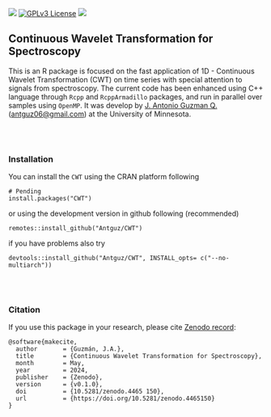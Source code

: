 [![](https://www.r-pkg.org/badges/version/CWT)](https://cran.r-project.org/package=CWT)
[![GPLv3 License](https://img.shields.io/badge/License-GPL%20v3-yellow.svg)](https://opensource.org/license)
[![](http://cranlogs.r-pkg.org/badges/grand-total/CWT)](https://cran.r-project.org/package=CWT)


##  Continuous Wavelet Transformation for Spectroscopy

This is an R package is focused on the fast application of 1D - Continuous Wavelet 
Transformation (CWT) on time series with special attention to signals from 
spectroscopy. The current code has been enhanced using C++ language through `Rcpp` 
and `RcppArmadillo` packages, and run in parallel over samples using `OpenMP`. 
It was develop by [J. Antonio Guzman Q.](https://www.jaguzmanq.com/) (<antguz06@gmail.com>) 
at the University of Minnesota.

<br />
<br />

### Installation

You can install the `CWT` using the CRAN platform following

```
# Pending
install.packages("CWT")
```

or using the development version in github following (recommended)

```
remotes::install_github("Antguz/CWT")
```

if you have problems also try 

```
devtools::install_github("Antguz/CWT", INSTALL_opts= c("--no-multiarch"))
```

<br />
<br />

### Citation

If you use this package in your research, please cite [Zenodo
record](https://doi.org/10.5281/zenodo.4465150):

```
@software{makecite,
  author       = {Guzmán, J.A.},
  title        = {Continuous Wavelet Transformation for Spectroscopy},
  month        = May,
  year         = 2024,
  publisher    = {Zenodo},
  version      = {v0.1.0},
  doi          = {10.5281/zenodo.4465 150},
  url          = {https://doi.org/10.5281/zenodo.4465150}
}
```
